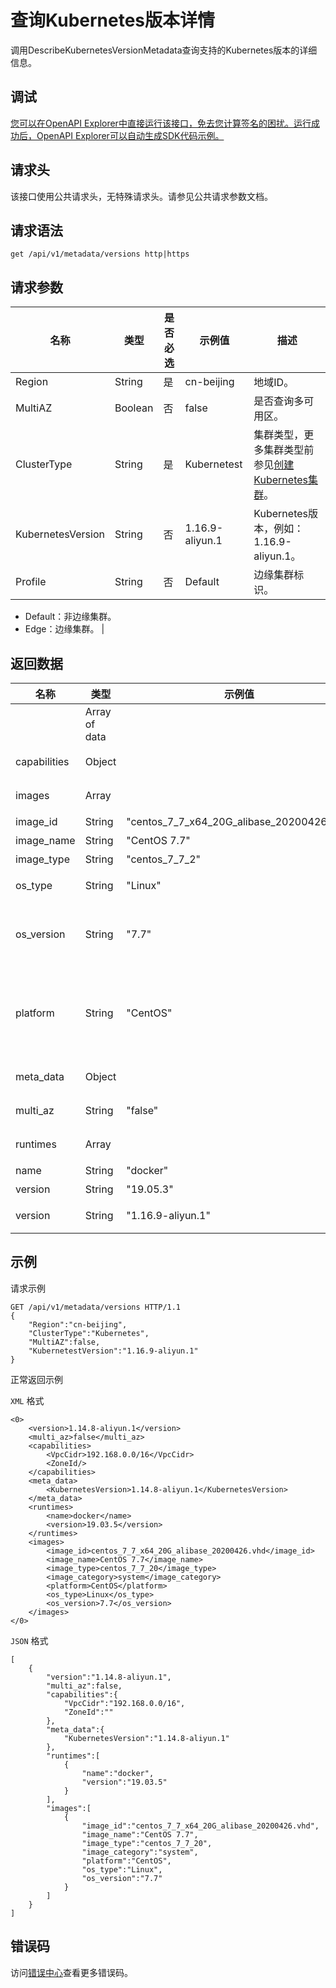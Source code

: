 # 查询Kubernetes版本详情

调用DescribeKubernetesVersionMetadata查询支持的Kubernetes版本的详细信息。

## 调试

[您可以在OpenAPI Explorer中直接运行该接口，免去您计算签名的困扰。运行成功后，OpenAPI Explorer可以自动生成SDK代码示例。](https://api.aliyun.com/#product=CS&api=DescribeKubernetesVersionMetadata&type=ROA&version=2015-12-15)

## 请求头

该接口使用公共请求头，无特殊请求头。请参见公共请求参数文档。

## 请求语法

```
get /api/v1/metadata/versions http|https
```

## 请求参数

|名称|类型|是否必选|示例值|描述|
|--|--|----|---|--|
|Region|String|是|cn-beijing|地域ID。 |
|MultiAZ|Boolean|否|false|是否查询多可用区。 |
|ClusterType|String|是|Kubernetest|集群类型，更多集群类型前参见[创建Kubernetes集群](～～167759～～)。 |
|KubernetesVersion|String|否|1.16.9-aliyun.1|Kubernetes版本，例如：1.16.9-aliyun.1。 |
|Profile|String|否|Default|边缘集群标识。

 -   Default：非边缘集群。
-   Edge：边缘集群。 |

## 返回数据

|名称|类型|示例值|描述|
|--|--|---|--|
| |Array of data| |返回数据体。 |
|capabilities|Object| |Kubernetes版本特性。 |
|images|Array| |ECS系统镜像列表。 |
|image\_id|String|"centos\_7\_7\_x64\_20G\_alibase\_20200426.vhd"|镜像ID。 |
|image\_name|String|"CentOS 7.7"|镜像名称。 |
|image\_type|String|"centos\_7\_7\_2"|镜像类型。 |
|os\_type|String|"Linux"|操作系统发行版本号。 |
|os\_version|String|"7.7"|操作系统平台类型。取值范围： Windows、Linux（默认）。 |
|platform|String|"CentOS"|操作系统发行版。取值范围： CentOS、AliyunLinux、Windows、WindowsCore。 |
|meta\_data|Object| |Kubernetes版本元数据信息。 |
|multi\_az|String|"false"|是否为多可用区。 |
|runtimes|Array| |容器运行时配置。 |
|name|String|"docker"|运行时名称。 |
|version|String|"19.05.3"|运行时版本。 |
|version|String|"1.16.9-aliyun.1"|Kubernetes版本。 |

## 示例

请求示例

```
GET /api/v1/metadata/versions HTTP/1.1
{
    "Region":"cn-beijing",
    "ClusterType":"Kubernetes",
    "MultiAZ":false,
    "KubernetestVersion":"1.16.9-aliyun.1"
}
```

正常返回示例

`XML` 格式

```
<0>
    <version>1.14.8-aliyun.1</version>
    <multi_az>false</multi_az>
    <capabilities>
        <VpcCidr>192.168.0.0/16</VpcCidr>
        <ZoneId/>
    </capabilities>
    <meta_data>
        <KubernetesVersion>1.14.8-aliyun.1</KubernetesVersion>
    </meta_data>
    <runtimes>
        <name>docker</name>
        <version>19.03.5</version>
    </runtimes>
    <images>
        <image_id>centos_7_7_x64_20G_alibase_20200426.vhd</image_id>
        <image_name>CentOS 7.7</image_name>
        <image_type>centos_7_7_20</image_type>
        <image_category>system</image_category>
        <platform>CentOS</platform>
        <os_type>Linux</os_type>
        <os_version>7.7</os_version>
    </images>
</0>
```

`JSON` 格式

```
[
    {
        "version":"1.14.8-aliyun.1",
        "multi_az":false,
        "capabilities":{
            "VpcCidr":"192.168.0.0/16",
            "ZoneId":""
        },
        "meta_data":{
            "KubernetesVersion":"1.14.8-aliyun.1"
        },
        "runtimes":[
            {
                "name":"docker",
                "version":"19.03.5"
            }
        ],
        "images":[
            {
                "image_id":"centos_7_7_x64_20G_alibase_20200426.vhd",
                "image_name":"CentOS 7.7",
                "image_type":"centos_7_7_20",
                "image_category":"system",
                "platform":"CentOS",
                "os_type":"Linux",
                "os_version":"7.7"
            }
        ]
    }
]
```

## 错误码

访问[错误中心](https://error-center.alibabacloud.com/status/product/CS)查看更多错误码。

